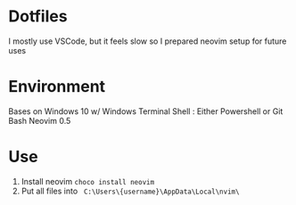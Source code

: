 # Dotfiles
I mostly use VSCode, but it feels slow
so I prepared neovim setup for future uses

# Environment 
Bases on Windows 10 w/ Windows Terminal 
Shell : Either Powershell or Git Bash
Neovim 0.5

# Use
1. Install neovim
```choco install neovim```
2. Put all files into
``` C:\Users\{username}\AppData\Local\nvim\```
